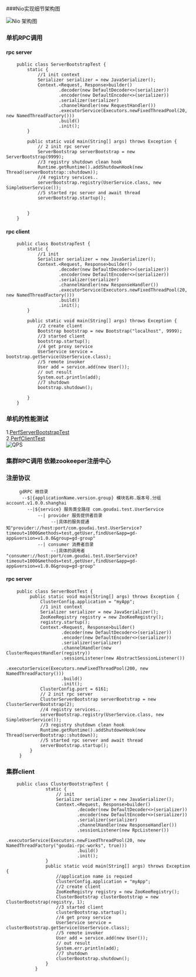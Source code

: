 ###Nio实现细节架构图

![Nio 架构图](https://raw.githubusercontent.com/goudai/gd-rpc/master/net-work.png)


### 单机RPC调用
#### rpc server
        public class ServerBootstrapTest {
            static {
                //1 init context
                Serializer serializer = new JavaSerializer();
                Context.<Request, Response>builder()
                        .decoder(new DefaultDecoder<>(serializer))
                        .encoder(new DefaultEncoder<>(serializer))
                        .serializer(serializer)
                        .channelHandler(new RequestHandler())
                        .executorService(Executors.newFixedThreadPool(20, new NamedThreadFactory()))
                        .build()
                        .init();
            }

            public static void main(String[] args) throws Exception {
                // 2 init rpc server
                ServerBootstrap serverBootstrap = new ServerBootstrap(9999);
                //3 registry shutdown clean hook
                Runtime.getRuntime().addShutdownHook(new Thread(serverBootstrap::shutdown));
                //4 registry services..
                serverBootstrap.registry(UserService.class, new SimpleUserService());
                //5 started rpc server and await thread
                serverBootstrap.startup();


            }
        }
#### rpc client
        public class BootstrapTest {
            static {
                //1 init
                Serializer serializer = new JavaSerializer();
                Context.<Request, Response>builder()
                        .decoder(new DefaultDecoder<>(serializer))
                        .encoder(new DefaultEncoder<>(serializer))
                        .serializer(serializer)
                        .channelHandler(new ResponseHandler())
                        .executorService(Executors.newFixedThreadPool(20, new NamedThreadFactory()))
                        .build()
                        .init();
            }

            public static void main(String[] args) throws Exception {
                //2 create client
                Bootstrap bootstrap = new Bootstrap("localhost", 9999);
                //3 started client
                bootstrap.startup();
                //4 get proxy service
                UserService service = bootstrap.getService(UserService.class);
                //5 remote invoker
                User add = service.add(new User());
                // out result
                System.out.println(add);
                //7 shutdown
                bootstrap.shutdown();

            }
        }
### 单机的性能测试
1.[PerfServerBootstrapTest](https://github.com/goudai/gd-rpc/blob/master/gd-rpc/src/test/java/io/goudai/rpc/performance/PerfServerBootstrapTest.java)<br />
2.[PerfClientTest](https://github.com/goudai/gd-rpc/blob/master/gd-rpc/src/test/java/io/goudai/rpc/performance/PerfClientTest.java)<br />
![QPS](https://raw.githubusercontent.com/goudai/gd-rpc/master/qps.png)


### 集群RPC调用 依赖zookeeper注册中心

### 注册协议

         gdRPC 根目录
          --$|{applicationName.version.group} 模块名称.版本号.分组 account.v1.0.0.shanghai
            --|${service} 服务类全路径 com.goudai.test.UserService
                --| provider 服务提供者目录
                     --|具体的服务提通知"provider://host:port/com.goudai.test.UserService?timeout=1000&methods=test,getUser,findUser&app=gd-app&version=v1.0.0&group=gd-group"
                --| consumer 消费者目录
                     --|具体的调用者 "consumer://host:port/com.goudai.test.UserService?timeout=1000&methods=test,getUser,findUser&app=gd-app&version=v1.0.0&group=gd-group"

#### rpc server
        public class ServerBootTest {
             public static void main(String[] args) throws Exception {
                 ClusterConfig.application = "myApp";
                 //1 init context
                 Serializer serializer = new JavaSerializer();
                 ZooKeeRegistry registry = new ZooKeeRegistry();
                 registry.startup();
                 Context.<Request, Response>builder()
                         .decoder(new DefaultDecoder<>(serializer))
                         .encoder(new DefaultEncoder<>(serializer))
                         .serializer(serializer)
                         .channelHandler(new ClusterRequestHandler(registry))
                         .sessionListener(new AbstractSessionListener())
                         .executorService(Executors.newFixedThreadPool(200, new NamedThreadFactory()))
                         .build()
                         .init();
                 ClusterConfig.port = 6161;
                 // 2 init rpc server
                 ClusterServerBootstrap serverBootstrap = new ClusterServerBootstrap(2);
                 //4 registry services..
                 serverBootstrap.registry(UserService.class, new SimpleUserService());
                 //3 registry shutdown clean hook
                 Runtime.getRuntime().addShutdownHook(new Thread(serverBootstrap::shutdown));
                 //5 started rpc server and await thread
                 serverBootstrap.startup();
             }
         }

### 集群client
        public class ClusterBootstrapTest {
                   static {
                       // init
                       Serializer serializer = new JavaSerializer();
                       Context.<Request, Response>builder()
                               .decoder(new DefaultDecoder<>(serializer))
                               .encoder(new DefaultEncoder<>(serializer))
                               .serializer(serializer)
                               .channelHandler(new ResponseHandler())
                               .sessionListener(new RpcListener())
                               .executorService(Executors.newFixedThreadPool(20, new NamedThreadFactory("goudai-rpc-works", true)))
                               .build()
                               .init();
                   }
                   public static void main(String[] args) throws Exception {
                       //application name is requied
                       ClusterConfig.application = "myApp";
                       //2 create client
                       ZooKeeRegistry registry = new ZooKeeRegistry();
                       ClusterBootstrap clusterBootstrap = new ClusterBootstrap(registry, 1);
                       //3 started client
                       clusterBootstrap.startup();
                       //4 get proxy service
                       UserService service = clusterBootstrap.getService(UserService.class);
                       //5 remote invoker
                       User add = service.add(new User());
                       // out result
                       System.err.println(add);
                       //7 shutdown
                       clusterBootstrap.shutdown();
                   }
               }